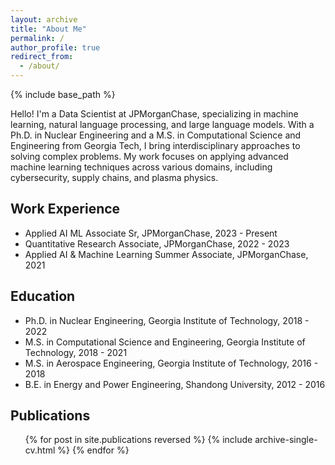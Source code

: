 ```yaml
---
layout: archive
title: "About Me"
permalink: /
author_profile: true
redirect_from:
  - /about/
---
```


{% include base_path %}

Hello! I'm a Data Scientist at JPMorganChase, specializing in machine learning, natural language processing, and large language models. With a Ph.D. in Nuclear Engineering and a M.S. in Computational Science and Engineering from Georgia Tech, I bring interdisciplinary approaches to solving complex problems. My work focuses on applying advanced machine learning techniques across various domains, including cybersecurity, supply chains, and plasma physics.

## Work Experience

* Applied AI ML Associate Sr, JPMorganChase, 2023 - Present
* Quantitative Research Associate, JPMorganChase, 2022 - 2023
* Applied AI & Machine Learning Summer Associate, JPMorganChase, 2021

## Education

* Ph.D. in Nuclear Engineering, Georgia Institute of Technology, 2018 - 2022
* M.S. in Computational Science and Engineering, Georgia Institute of Technology, 2018 - 2021
* M.S. in Aerospace Engineering, Georgia Institute of Technology, 2016 - 2018
* B.E. in Energy and Power Engineering, Shandong University, 2012 - 2016

## Publications

<ul>
    {% for post in site.publications reversed %}
    {% include archive-single-cv.html %}
    {% endfor %}
</ul>
